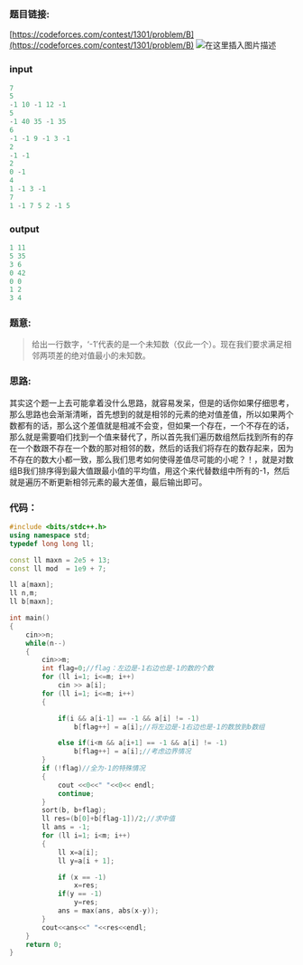 ### 题目链接:
[https://codeforces.com/contest/1301/problem/B](https://codeforces.com/contest/1301/problem/B)
![在这里插入图片描述](https://img-blog.csdnimg.cn/20200220182746200.png?x-oss-process=image/watermark,type_ZmFuZ3poZW5naGVpdGk,shadow_10,text_aHR0cHM6Ly9ibG9nLmNzZG4ubmV0L3FxXzQ1ODQ1NDA0,size_16,color_FFFFFF,t_70)

### input

```c
7
5
-1 10 -1 12 -1
5
-1 40 35 -1 35
6
-1 -1 9 -1 3 -1
2
-1 -1
2
0 -1
4
1 -1 3 -1
7
1 -1 7 5 2 -1 5
```

### output

```c
1 11
5 35
3 6
0 42
0 0
1 2
3 4
```
### 题意:

> 给出一行数字，‘-1’代表的是一个未知数（仅此一个）。现在我们要求满足相邻两项差的绝对值最小的未知数。
> 


### 思路:

 其实这个题一上去可能拿着没什么思路，就容易发呆，但是的话你如果仔细思考，那么思路也会渐渐清晰，首先想到的就是相邻的元素的绝对值差值，所以如果两个数都有的话，那么这个差值就是相减不会变，但如果一个存在，一个不存在的话，那么就是需要咱们找到一个值来替代了，所以首先我们遍历数组然后找到所有的存在一个数跟不存在一个数的那对相邻的数，然后的话我们将存在的数存起来，因为不存在的数大小都一致，那么我们思考如何使得差值尽可能的小呢？！，就是对数组B我们排序得到最大值跟最小值的平均值，用这个来代替数组中所有的-1，然后就是遍历不断更新相邻元素的最大差值，最后输出即可。


### 代码：

```cpp
#include <bits/stdc++.h>
using namespace std;
typedef long long ll;

const ll maxn = 2e5 + 13;
const ll mod  = 1e9 + 7;

ll a[maxn];
ll n,m;
ll b[maxn];

int main()
{
    cin>>n;
    while(n--)
    {
        cin>>m;
        int flag=0;//flag：左边是-1右边也是-1的数的个数
        for (ll i=1; i<=m; i++)
            cin >> a[i];
        for (ll i=1; i<=m; i++)
        {

            if(i && a[i-1] == -1 && a[i] != -1)
                b[flag++] = a[i];//将左边是-1右边也是-1的数放到b数组

            else if(i<m && a[i+1] == -1 && a[i] != -1)
                b[flag++] = a[i];//考虑边界情况
        }
        if (!flag)//全为-1的特殊情况
        {
            cout <<0<<" "<<0<< endl;
            continue;
        }
        sort(b, b+flag);
        ll res=(b[0]+b[flag-1])/2;//求中值
        ll ans = -1;
        for (ll i=1; i<m; i++)
        {
            ll x=a[i];
            ll y=a[i + 1];

            if (x == -1)
                x=res;
            if(y == -1)
                y=res;
            ans = max(ans, abs(x-y));
        }
        cout<<ans<<" "<<res<<endl;
    }
    return 0;
}
```
